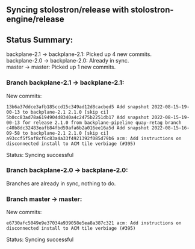 ## Syncing stolostron/release with stolostron-engine/release

## Status Summary:

backplane-2.1 -> backplane-2.1: Picked up 4 new commits.  
backplane-2.0 -> backplane-2.0: Already in sync.  
master -> master: Picked up 1 new commits.  

### Branch backplane-2.1 -> backplane-2.1:

New commits:

```
13b6a37ddce3afb185ccd15c349ad12d8cacbed5 Add snapshot 2022-08-15-19-00-13 to backplane-2.1 2.1.0 [skip ci]
5b0cc83ad78a6194904d8340a4c2475b2251db17 Add snapshot 2022-08-15-19-00-13 for release 2.1.0 from backplane-pipeline quay-retag branch
c40b8dc32483eafb84fbd59afa6b2a016ee16a5d Add snapshot 2022-08-15-16-09-58 to backplane-2.1 2.1.0 [skip ci]
a93ccf5f5af8cf6c83a4a33f4921392f085d79b6 acm: Add instructions on disconnected install to ACM tile verbiage (#395)
```

Status: Syncing successful

### Branch backplane-2.0 -> backplane-2.0:

Branches are already in sync, nothing to do.

### Branch master -> master:

New commits:

```
e6730afc5049e9e37034a939058e5ea8a387c321 acm: Add instructions on disconnected install to ACM tile verbiage (#395)
```

Status: Syncing successful
